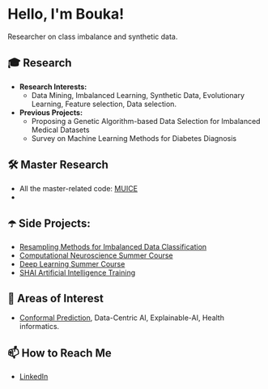 # Hello, I'm Bouka!

Researcher on class imbalance and synthetic data.

## 🎓 Research
- **Research Interests:**
  - Data Mining, Imbalanced Learning, Synthetic Data, Evolutionary Learning, Feature selection, Data selection.
- **Previous Projects:**
  - Proposing a Genetic Algorithm-based Data Selection for Imbalanced Medical Datasets
  - Survey on Machine Learning Methods for Diabetes Diagnosis

## 🛠️ Master Research
- All the master-related code: [MUICE](https://github.com/Bouka12/MUICE)
- 
## ☂️ Side Projects:
- [Resampling Methods for Imbalanced Data Classification](https://github.com/Bouka12/Resampling-Methods-for-Imbalanced-Data-Classification)
- [Computational Neuroscience Summer Course](https://github.com/Omar-Saad-ELGharbawy/NMA_Computational_NeuroScience_Project)
- [Deep Learning Summer Course](https://github.com/br10cf/Neuromatch_Brain_Tumor)
- [SHAI Artificial Intelligence Training](https://github.com/Reem-AbuFarah/First_Project)

## 🌱 Areas of Interest
- [Conformal Prediction](https://github.com/Bouka12/Conformal-Prediction-for-Imbalanced-data), Data-Centric AI, Explainable-AI, Health informatics.

## 📫 How to Reach Me
- [LinkedIn](https://www.linkedin.com/in/mabroukasalmi/)


